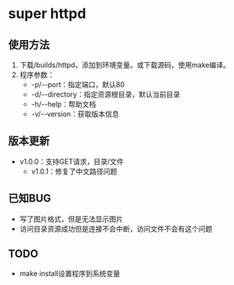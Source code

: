 # super httpd

## 使用方法
1. 下载/builds/httpd，添加到环境变量。或下载源码，使用make编译。
2. 程序参数：
    - -p/--port：指定端口，默认80
    - -d/--directory：指定资源根目录，默认当前目录
    - -h/--help：帮助文档
    - -v/--version：获取版本信息

## 版本更新
- v1.0.0：支持GET请求，目录/文件
    - v1.0.1：修复了中文路径问题

## 已知BUG
- 写了图片格式，但是无法显示图片
- 访问目录资源成功但是连接不会中断，访问文件不会有这个问题

## TODO
- make install设置程序到系统变量